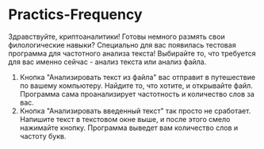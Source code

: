 # Practics-Frequency
Здравствуйте, криптоаналитики! Готовы немного размять свои филологические навыки? 
Специально для вас появилась тестовая программа для частотного анализа текста!
Выбирайте то, что требуется для вас именно сейчас - анализ текста или анализ файла.

1. Кнопка "Анализировать текст из файла" вас отправит в путешествие по вашему компьютеру. Найдите то, что хотите, и открывайте файл. Программа сама проанализирует частотность и количество слов за вас.
2. Кнопка "Анализировать введенный текст" так просто не сработает. Напишите текст в текстовом окне выше, и после этого смело нажимайте кнопку. Программа выведет вам количество слов и частоту букв.
